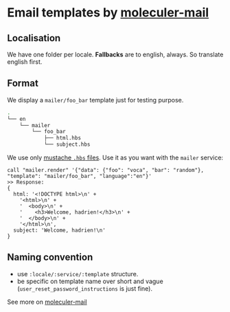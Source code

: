 # Email templates by [moleculer-mail](https://github.com/moleculerjs/moleculer-addons/tree/master/packages/moleculer-mail#readme)

## Localisation

We have one folder per locale. **Fallbacks** are to english, always. So translate english first.

## Format

We display a `mailer/foo_bar` template just for testing purpose.

```sh
.
└── en
    └── mailer
        └── foo_bar
            ├── html.hbs
            └── subject.hbs
```

We use only [mustache `.hbs` files](http://mustache.github.io/mustache.5.html).
Use it as you want with the `mailer` service:

```
call "mailer.render" '{"data": {"foo": "voca", "bar": "random"}, "template": "mailer/foo_bar", "language":"en"}'
>> Response:
{
  html: '<!DOCTYPE html>\n' +
    '<html>\n' +
    '  <body>\n' +
    '    <h3>Welcome, hadrien!</h3>\n' +
    '  </body>\n' +
    '</html>\n',
  subject: 'Welcome, hadrien!\n'
}
```

## Naming convention

-   use `:locale/:service/:template` structure.
-   be specific on template name over short and vague (`user_reset_password_instructions` is just fine).

See more on [moleculer-mail](https://github.com/moleculerjs/moleculer-addons/tree/master/packages/moleculer-mail#readme)
